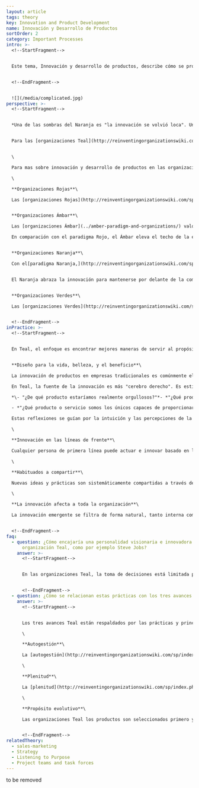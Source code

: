 ```yaml
---
layout: article
tags: theory
key: Innovation and Product Development
name: Innovación y Desarrollo de Productos
sortOrder: 2
category: Important Processes
intro: >-
  <!--StartFragment-->


  Este tema, Innovación y desarrollo de productos, describe cómo se producen los avances y las mejoras en las organizaciones Teal.


  <!--EndFragment-->


  ![](/media/complicated.jpg)
perspective: >-
  <!--StartFragment-->


  *Una de las sombras del Naranja es "la innovación se volvió loca". Una vez cubierta la mayor parte de nuestras necesidades básicas, las empresas intentan progresivamente crear necesidades, y alimentan la ilusión de que acceder a más cosas que no necesitamos (bienes, la última moda, un cuerpo más joven) nos hará felices y satisfechos. Cada vez resulta más evidente que gran parte de esta economía basada en necesidades fabricadas es Insostenible desde un punto de vista financiero y ecológico. Hemos llegado a un punto en el que buscamos el crecimiento por el crecimiento, lo que en terminología médica se llamaría lisa y llanamente cáncer.*(1)


  Para las [organizaciones Teal](http://reinventingorganizationswiki.com/sp/index.php?title=El_Paradigma_Teal_y_las_organizaciones "El Paradigma Teal y las organizaciones"), el ímpetu para la innovación se deriva del [propósito evolutivo](http://reinventingorganizationswiki.com/sp/index.php?title=Prop%C3%B3sito_Evolutivo "Propósito Evolutivo") de una organización. El concepto de innovación se expande más allá del beneficio para la organización y no se aborda a través de los lentes tradicionales de la ganancia y la competencia. Para evaluar si una innovación vale la pena, Teal utiliza una amplia gama de pruebas de belleza, creatividad y, en última instancia, el servir al propósito de la organización y por lo tanto a la sociedad.


  \

  Para mas sobre innovación y desarrollo de productos en las organizaciones de etapas anteriores.\

  \

  **Organizaciones Rojas**\

  Las [organizaciones Rojas](http://reinventingorganizationswiki.com/sp/index.php?title=El_paradigma_Rojo_y_las_Organizaciones "El paradigma Rojo y las Organizaciones") son oportunistas y adaptativas en respuesta a sus circunstancias, pero sin estar organizadas específicamente para la innovación.


  **Organizaciones Ámbar**\

  Las [organizaciones Ámbar](../amber-paradigm-and-organizations/) valoran los procesos predecibles. Su existencia esta sostenida por el mantenimiento de roles, practicas y herramientas probadas. Las innovaciones se adoptan con mucha cautela, después del visto bueno de la alta gerencia.\

  En comparación con el paradigma Rojo, el Ámbar eleva el techo de la excelencia de manera significativa ya que la excelencia en aprender y dominar diferentes habilidades puede ser transmitida a través de generaciones. Los agentes de cambio son a menudo como amenazas hacia el éxito del pasado y una innovación puede requerir de mucho tiempo antes de lograr la aceptación.


  **Organizaciones Naranja**\

  Con el[paradigma Naranja,](http://reinventingorganizationswiki.com/sp/index.php?title=El_Paradigma_Naranja_y_las_Organizaciones "El Paradigma Naranja y las Organizaciones") la innovación es vista por primera vez como un componente organizativo de primera clase. El paradigma Naranja es capaz de enfrentar y eliminar las malas prácticas que forman parte de las maneras convencionales de realizar un trabajo. El Naranja entiende la innovación como un proceso en gran parte de la izquierda del cerebro y da poder a los que son respetados innovadores. "Si podemos medir que algo nuevo funciona y es objetivamente mejor que lo que existía anteriormente, entonces es innovador".


  El Naranja abraza la innovación para mantenerse por delante de la competencia. Al hacerlo, las organizaciones Naranja generalmente emplean un mecanismo de control con medidas cuantificables que las innovaciones deben pasar para obtener la aprobación jerarquía y seguir adelante.


  **Organizaciones Verdes**\

  Las [organizaciones Verdes](http://reinventingorganizationswiki.com/sp/index.php?title=El_Paradigma_Verde_y_las_Organizaciones "El Paradigma Verde y las Organizaciones") están basadas en valores. Su manera de ver la innovación esta coloreada por los valores. Se trata, sobretodo, de servir a un gran propósito y no sólo de ganar dinero. No es raro que el desarrollo de productos verdes también sea impulsado por un deseo genuino de hacer un mundo mejor más allá de alcanzar su cuota de mercado. Las preocupaciones pluralistas como el impacto ambiental o las condiciones de trabajo equitativas y de no explotación suelen ser factores desencadenantes importantes de la innovación en Verde. A diferencia del Naranja, el Verde es más abierto al exterior cuando se toman decisiones de productos y puede co-crear productos con los clientes teniendo en consideración a todos los interesados. Mientras Naranja busca controlar la innovación a través de procesos de aprobación jerárquicos, el Verde pone su confianza en sus trabajadores de primera línea. Los equipos empoderados toman más decisiones en materia de innovación siempre centrada en el cliente. Aunque la organización Verde es más horizontal, la pirámide todavía existe, haciendo que las grandes las innovaciones o mejorar que afectan a distintas áreas todavía tengan que ser confirmadas por la Alta Gerencia.


  <!--EndFragment-->
inPractice: >-
  <!--StartFragment-->


  En Teal, el enfoque es encontrar mejores maneras de servir al propósito evolutivo de la organización, en lugar de pensar en dejar fuera a la competencia. Se alienta a los miembros a "escuchar" oportunidades y probarlas a través del proceso de los consejos. Esto significa que las ideas deben ser discutidas con los colegas conocedores. En este ambiente, cualquier persona, y cada uno, puede ser un innovador.


  **Diseño para la vida, belleza, y el beneficio**\

  La innovación de productos en empresas tradicionales es comúnmente el resultado de análisis exhaustivos de los segmentos de clientes, el comportamiento del comprador y la competencia, un enfoque muy “de cerebro izquierdo”.\

  En Teal, la fuente de la innovación es más "cerebro derecho". Es estimulado por el propósito, y surge de "escuchar" lo que parece correcto ofrecer. Se trata de responder a estas preguntas:\

  *\- "¿De qué producto estaríamos realmente orgullosos?"*- *"¿Qué producto llenaría una necesidad genuina en el mundo?"*\

  - *"¿Qué producto o servicio somos los únicos capaces de proporcionar?"*\

  Estas reflexiones se guían por la intuición y las percepciones de la belleza. También pueden ser apoyados por prácticas de diseño estructurado que están destinados a catalizar el pensamiento empático. Un ejemplo es el concepto de "ideación de diseño" \[2]. Este es un proceso en el que los trabajadores de primera línea pasan largos periodos en el campo, observando cómo sus clientes están utilizando sus productos y servicios.\

  \

  **Innovación en las líneas de frente**\

  Cualquier persona de primera línea puede actuar e innovar basado en los conocimientos obtenidos al trabajar estrechamente con el cliente y, por tanto, a la comprensión profunda de sus necesidades. Con la auto-gestión que trae el paradigma Teal, no hay razón para esperar que una buena idea sea aprobada/verificada si resulta en algo útil para el cliente. Esto no sólo hace un uso completo de la motivación intrínseca, sino que también permite experimentos de mercado innovadores que pueden convertirse en nuevos productos y servicios. La persona sólo tiene que seguir el proceso de los consejos.\

  \

  **Habituados a compartir**\

  Nuevas ideas y prácticas son sistemáticamente compartidas a través de las organizacionesTeal, a menudo a través de una intranet o wiki. Por medio de la posibilidad que tienen los empleados de percibir y responder y diversas prácticas que apoyan al propósito evolutivo, las innovaciones exitosas potencialmente pueden adoptarse de manera muy rápida y creando poca fricción a través de toda la organización.\

  \

  **La innovación afecta a toda la organización**\

  La innovación emergente se filtra de forma natural, tanto interna como externamente. Si resuena lo suficientemente fuerte con lo que la fuerza de la vida de la organización naturalmente quiere hacer, puede utilizar cualquier innovación para re-dirigirse no sólo a un nuevo mercado. Incluso puede afectar el propósito evolutivo, cambiando el impulso de la organización hacía una nueva dirección y potencial.


  <!--EndFragment-->
faq:
  - question: ¿Cómo encajaría una personalidad visionaria e innovadora fuerte en una
      organización Teal, como por ejemplo Steve Jobs?
    answer: >-
      <!--StartFragment-->


      En las organizaciones Teal, la toma de decisiones está limitada por el proceso de los consejos. Cualquier persona con habilidades fuertes en un área particular puede contribuir, independientemente de su posición, y esto aplica también con respecto a la innovación. Sin embargo, el paradigma Teal también confiere a todos los encargados de la toma de decisiones la obligación de respetar el proceso de los consejos y de consultar con los individuos apropiados dentro de la organización. Esto no significa que todos los consultados tengan que estar de acuerdo con una propuesta de innovación, sólo que se considere su consejo. En la medida en que el éxito de Steve Jobs como innovador fue facilitado por su trabajo en una estructura jerárquica convencional y su consecuente capacidad de tomar decisiones unilateralmente, esto podría disminuir su efectividad en una organización Teal. Sin embargo, al mismo tiempo, la inteligencia colectiva innovadora de toda la organización se desencadena bajo Teal, por lo que no es tan dependiente de las contribuciones de un solo individuo.


      <!--EndFragment-->
  - question: ¿Cómo se relacionan estas prácticas con los tres avances Teal?
    answer: >-
      <!--StartFragment-->


      Los tres avances Teal están respaldados por las prácticas y principios para la innovación Teal y el desarrollo de productos.\

      \

      **Autogestión**\

      La [autogestión](http://reinventingorganizationswiki.com/sp/index.php?title=Autogesti%C3%B3n "Autogestión") permite a cualquier persona innovar y desarrollar mejoras en productos y servicios con el menor retraso posible. La comprensión empática que el personal de primera línea tiene hacia sus clientes se puede utilizar para actuar sobre las necesidades observadas.\

      \

      **Plenitud**\

      La [plenitud](http://reinventingorganizationswiki.com/sp/index.php?title=Plenitud "Plenitud") se integra en el proceso de diseño y desarrollo de productos, a través de un enfoque de “cerebro entero”. La innovación en las organizaciones Teal se diseña tomando en cuenta aspectos como la belleza y el verdadero beneficio. La innovación se basa en la auto confianza en donde todos los aspectos de la plenitud (Wholeness) se consideran como criterios para el diseño y la definición de éxito de los productos y servicios.\

      \

      **Propósito evolutivo**\

      Las organizaciones Teal los productos son seleccionados primero y sobretodo en base a su afinidad/encaje con el [propósito evolutivo](http://reinventingorganizationswiki.com/sp/index.php?title=Prop%C3%B3sito_Evolutivo "Propósito Evolutivo") de la organización, aún más, la innovación juega un papel fundamental en la evolución de dicho proposito.


      <!--EndFragment-->
relatedTheory:
  - sales-marketing
  - Strategy
  - Listening to Purpose
  - Project teams and task forces
---
```

to be removed